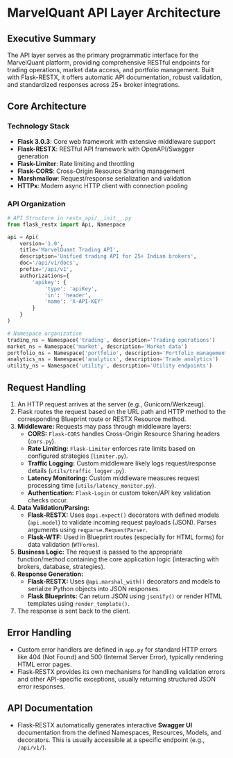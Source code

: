 # MarvelQuant API Layer Architecture

## Executive Summary

The API layer serves as the primary programmatic interface for the MarvelQuant platform, providing comprehensive RESTful endpoints for trading operations, market data access, and portfolio management. Built with Flask-RESTX, it offers automatic API documentation, robust validation, and standardized responses across 25+ broker integrations.

## Core Architecture

### Technology Stack

*   **Flask 3.0.3**: Core web framework with extensive middleware support
*   **Flask-RESTX**: RESTful API framework with OpenAPI/Swagger generation
*   **Flask-Limiter**: Rate limiting and throttling
*   **Flask-CORS**: Cross-Origin Resource Sharing management
*   **Marshmallow**: Request/response serialization and validation
*   **HTTPx**: Modern async HTTP client with connection pooling

### API Organization

```python
# API Structure in restx_api/__init__.py
from flask_restx import Api, Namespace

api = Api(
    version='1.0',
    title='MarvelQuant Trading API',
    description='Unified trading API for 25+ Indian brokers',
    doc='/api/v1/docs',
    prefix='/api/v1',
    authorizations={
        'apikey': {
            'type': 'apiKey',
            'in': 'header',
            'name': 'X-API-KEY'
        }
    }
)

# Namespace organization
trading_ns = Namespace('trading', description='Trading operations')
market_ns = Namespace('market', description='Market data')
portfolio_ns = Namespace('portfolio', description='Portfolio management')
analytics_ns = Namespace('analytics', description='Trade analytics')
utility_ns = Namespace('utility', description='Utility endpoints')
```

## Request Handling

1.  An HTTP request arrives at the server (e.g., Gunicorn/Werkzeug).
2.  Flask routes the request based on the URL path and HTTP method to the corresponding Blueprint route or RESTX Resource method.
3.  **Middleware:** Requests may pass through middleware layers:
    *   **CORS:** `Flask-CORS` handles Cross-Origin Resource Sharing headers (`cors.py`).
    *   **Rate Limiting:** `Flask-Limiter` enforces rate limits based on configured strategies (`limiter.py`).
    *   **Traffic Logging:** Custom middleware likely logs request/response details (`utils/traffic_logger.py`).
    *   **Latency Monitoring:** Custom middleware measures request processing time (`utils/latency_monitor.py`).
    *   **Authentication:** `Flask-Login` or custom token/API key validation checks occur.
4.  **Data Validation/Parsing:**
    *   **Flask-RESTX:** Uses `@api.expect()` decorators with defined models (`api.model`) to validate incoming request payloads (JSON). Parses arguments using `reqparse.RequestParser`.
    *   **Flask-WTF:** Used in Blueprint routes (especially for HTML forms) for data validation (`WTForms`).
5.  **Business Logic:** The request is passed to the appropriate function/method containing the core application logic (interacting with brokers, database, strategies).
6.  **Response Generation:**
    *   **Flask-RESTX:** Uses `@api.marshal_with()` decorators and models to serialize Python objects into JSON responses.
    *   **Flask Blueprints:** Can return JSON using `jsonify()` or render HTML templates using `render_template()`.
7.  The response is sent back to the client.

## Error Handling

*   Custom error handlers are defined in `app.py` for standard HTTP errors like 404 (Not Found) and 500 (Internal Server Error), typically rendering HTML error pages.
*   Flask-RESTX provides its own mechanisms for handling validation errors and other API-specific exceptions, usually returning structured JSON error responses.

## API Documentation

*   Flask-RESTX automatically generates interactive **Swagger UI** documentation from the defined Namespaces, Resources, Models, and decorators. This is usually accessible at a specific endpoint (e.g., `/api/v1/`).

